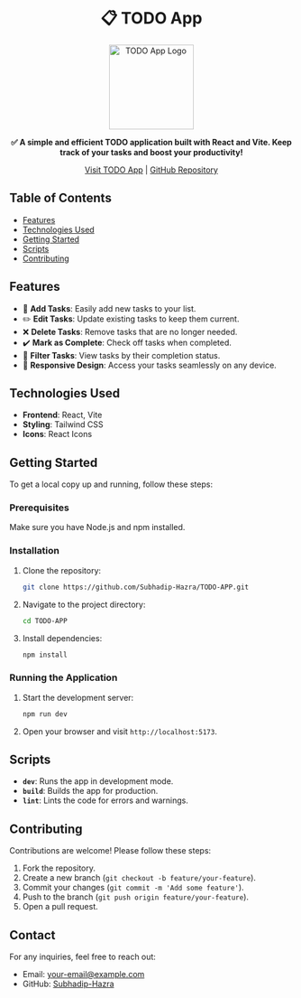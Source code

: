 <h1 align="center">📋 TODO App</h1>

<p align="center">
  <img src="https://www.pngitem.com/pimgs/m/474-4741385_todo-app-logo-transparent-hd-png-download.png" alt="TODO App Logo" width="150">
</p>

<p align="center">
  <strong>✅ A simple and efficient TODO application built with React and Vite. Keep track of your tasks and boost your productivity!</strong>
</p>

<p align="center">
  <a href="https://todo-app-i.netlify.app/">Visit TODO App</a> | 
  <a href="https://github.com/Subhadip-Hazra/TODO-APP.git">GitHub Repository</a>
</p>

## Table of Contents
- [Features](#features)
- [Technologies Used](#technologies-used)
- [Getting Started](#getting-started)
- [Scripts](#scripts)
- [Contributing](#contributing)

## Features
- 📝 **Add Tasks**: Easily add new tasks to your list.
- ✏️ **Edit Tasks**: Update existing tasks to keep them current.
- ❌ **Delete Tasks**: Remove tasks that are no longer needed.
- ✔️ **Mark as Complete**: Check off tasks when completed.
- 🔄 **Filter Tasks**: View tasks by their completion status.
- 📱 **Responsive Design**: Access your tasks seamlessly on any device.

## Technologies Used
- **Frontend**: React, Vite
- **Styling**: Tailwind CSS
- **Icons**: React Icons

## Getting Started
To get a local copy up and running, follow these steps:

### Prerequisites
Make sure you have Node.js and npm installed.

### Installation
1. Clone the repository:
   ```bash
   git clone https://github.com/Subhadip-Hazra/TODO-APP.git
   ```
2. Navigate to the project directory:
   ```bash
   cd TODO-APP
   ```
3. Install dependencies:
   ```bash
   npm install
   ```

### Running the Application
1. Start the development server:
   ```bash
   npm run dev
   ```
2. Open your browser and visit `http://localhost:5173`.

## Scripts
- **`dev`**: Runs the app in development mode.
- **`build`**: Builds the app for production.
- **`lint`**: Lints the code for errors and warnings.

## Contributing
Contributions are welcome! Please follow these steps:
1. Fork the repository.
2. Create a new branch (`git checkout -b feature/your-feature`).
3. Commit your changes (`git commit -m 'Add some feature'`).
4. Push to the branch (`git push origin feature/your-feature`).
5. Open a pull request.

## Contact
For any inquiries, feel free to reach out:
- Email: your-email@example.com
- GitHub: [Subhadip-Hazra](https://github.com/Subhadip-Hazra)
